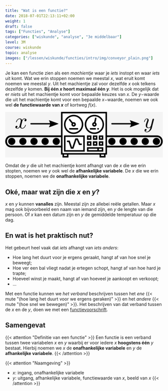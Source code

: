 ```yaml
---
title: "Wat is een functie?"
date: 2018-07-01T22:13:11+02:00
weight: 1
draft: false
tags: ["Functies", "Analyse"]
categories: ["wiskunde", "analyse", "3e middelbaar"]
level: 3M
course: wiskunde
topic: analyse
images: ["/lessen/wiskunde/functies/intro/img/conveyor_plain.png"]
---
```


Je kan een functie zien als een _machientje_ waar je _iets_ instopt en waar
_iets_ uit komt. Wat we erin stoppen noemen we meestal $x$, wat eruit komt noemen
we meestal $y$. Uit het machientje zal voor dezelfde $x$
ook telkens dezelfde $y$ komen. **Bij één $x$ hoort
maximaal één $y$**. Het is ook mogelijk dat er _niets_ uit het
machientje komt voor bepaalde keuzes van $x$. De $y-$waarde die uit het
machientje komt voor een bepaalde $x-$waarde, noemen we ook wel **de
functiewaarde van $x$** of kortweg $f(x)$.

![](img/conveyor_plain.png)

Omdat de $y$ die uit het machientje komt afhangt van de $x$ die we erin stopten,
noemen we $y$ ook wel de **afhankelijke variabele**. De $x$ die we erin stoppen,
noemen we de **onafhankelijke variabele**.

## Oké, maar wat zijn die $x$ en $y$?

$x$ en $y$ kunnen **vanalles** zijn. Meestal zijn ze allebei reële
getallen. Maar $x$ mag ook bijvoorbeeld een
naam van iemand zijn, en $y$ de lengte van die persoon. Of $x$ kan een datum
zijn en $y$ de gemiddelde temperatuur op die dag.

## En wat is het praktisch nut?

Het gebeurt heel vaak dat _iets_ afhangt van _iets anders_:

-   Hoe lang het duurt voor je ergens geraakt, hangt af van hoe snel je beweegt;
-   Hoe ver een bal vliegt nadat je ertegen schopt, hangt af van hoe hard je trapte;
-   Hoeveel winst je maakt, hangt af van hoeveel je aankoopt en verkoopt;
-   ...

Met een functie kunnen we _het verband_ beschrijven tussen het _ene_
{{< mute "(hoe lang het duurt voor we ergens geraken)" >}}
en het _andere_ {{< mute "(hoe snel we bewegen)" >}}. Het beschrijven van dat
verband tussen de $x$ en de $y$, doen we met een [functievoorschrift](voorschrift).

## Samengevat

{{< attention "Definitie van een functie" >}}
Een functie is een verband tussen twee variabelen $x$ en $y$ waarbij er voor
iedere $x$ **hoogstens één** $y$ bestaat. Hierbij noemen we $x$ de **onafhankelijke
variabele** en $y$ de **afhankelijke variabele**.
{{< /attention >}}

{{< attention "Naamgeving" >}}

-   $x$: ingang, onafhankelijke variabele
-   $y$: uitgang, afhankelijke variabele, functiewaarde van $x$, beeld van $x$
    {{< /attention >}}
